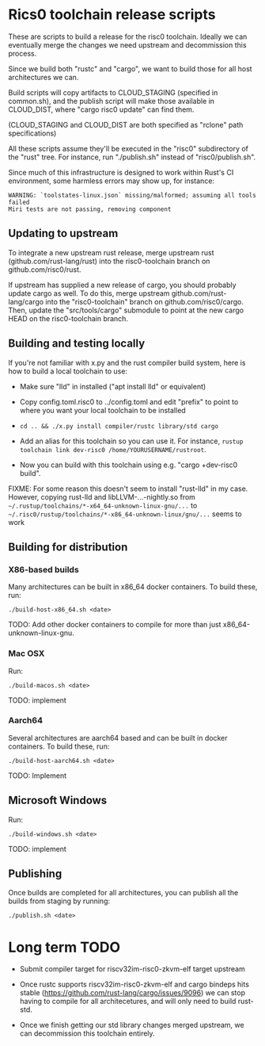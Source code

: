 # Rics0 toolchain release scripts

These are scripts to build a release for the risc0 toolchain.  Ideally
we can eventually merge the changes we need upstream and decommission
this process.

Since we build both "rustc" and "cargo", we want to build those for
all host architectures we can.

Build scripts will copy artifacts to CLOUD_STAGING (specified in
common.sh), and the publish script will make those available in
CLOUD_DIST, where "cargo risc0 update" can find them.

(CLOUD_STAGING and CLOUD_DIST are both specified as "rclone" path specifications)

All these scripts assume they'll be executed in the "risc0"
subdirectory of the "rust" tree.  For instance, run "./publish.sh"
instead of "risc0/publish.sh".

Since much of this infrastructure is designed to work within Rust's CI
environment, some harmless errors may show up, for instance:

```
WARNING: `toolstates-linux.json` missing/malformed; assuming all tools failed
Miri tests are not passing, removing component
```

## Updating to upstream

To integrate a new upstream rust release, merge upstream rust
(github.com/rust-lang/rust) into the risc0-toolchain branch on
github.com/risc0/rust.

If upstream has supplied a new release of cargo, you should probably
update cargo as well.  To do this, merge upstream
github.com/rust-lang/cargo into the "risc0-toolchain" branch on
github.com/risc0/cargo.  Then, update the "src/tools/cargo" submodule
to point at the new cargo HEAD on the risc0-toolchain branch.

## Building and testing locally

If you're not familiar with x.py and the rust compiler build system,
here is how to build a local toolchain to use:

* Make sure "lld" in installed ("apt install lld" or equivalent)

* Copy config.toml.risc0 to ../config.toml and edit "prefix" to point
  to where you want your local toolchain to be installed

* ```cd .. && ./x.py install compiler/rustc library/std cargo```

* Add an alias for this toolchain so you can use it.  For instance,
  ```rustup toolchain link dev-risc0 /home/YOURUSERNAME/rustroot```.

* Now you can build with this toolchain using e.g. "cargo +dev-risc0 build".

FIXME: For some reason this doesn't seem to install "rust-lld" in my
case.  However, copying rust-lld and libLLVM-...-nightly.so from
```~/.rustup/toolchains/*-x64_64-unknown-linux-gnu/...``` to
```~/.risc0/rustup/toolchains/*-x86_64-unknown-linux/gnu/...``` seems to work

## Building for distribution

### X86-based builds

Many architectures can be built in x86_64 docker containers.  To build
these, run:

```
./build-host-x86_64.sh <date>
```

TODO: Add other docker containers to compile for more than just
x86_64-unknown-linux-gnu.

### Mac OSX

Run:

```
./build-macos.sh <date>
```

TODO: implement

### Aarch64

Several architectures are aarch64 based and can be built in docker containers.  To build these, run:

```
./build-host-aarch64.sh <date>
```

TODO: Implement

## Microsoft Windows

Run:

```
./build-windows.sh <date>
```

TODO: implement

## Publishing

Once builds are completed for all architectures, you can publish all
the builds from staging by running:

```
./publish.sh <date>
```

# Long term TODO

* Submit compiler target for riscv32im-risc0-zkvm-elf target upstream

* Once rustc supports riscv32im-risc0-zkvm-elf and cargo bindeps hits
  stable (https://github.com/rust-lang/cargo/issues/9096) we can stop
  having to compile for all architecetures, and will only need to
  build rust-std.

* Once we finish getting our std library changes merged upstream, we
  can decommission this toolchain entirely.

